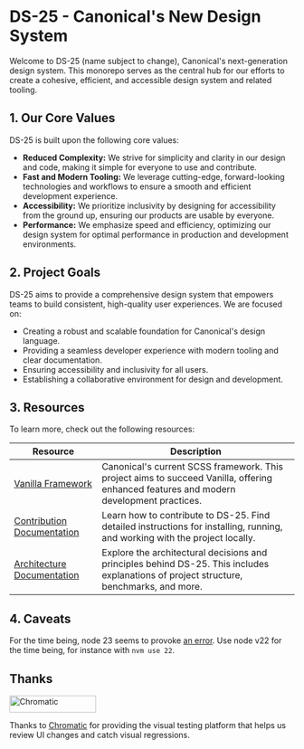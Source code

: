 # DS-25 - Canonical's New Design System

Welcome to DS-25 (name subject to change), Canonical's next-generation design system. 
This monorepo serves as the central hub for our efforts to
create a cohesive, efficient, and accessible design system and related tooling.

## 1. Our Core Values

DS-25 is built upon the following core values:

* **Reduced Complexity:** We strive for simplicity and clarity in our design and code, making it simple for everyone to
  use and contribute.
* **Fast and Modern Tooling:** We leverage cutting-edge, forward-looking technologies and workflows to ensure a smooth
  and efficient development experience.
* **Accessibility:** We prioritize inclusivity by designing for accessibility from the ground up, ensuring our products
  are usable by everyone.
* **Performance:** We emphasize speed and efficiency, optimizing our design system for optimal performance in production
  and development environments.

## 2. Project Goals

DS-25 aims to provide a comprehensive design system that empowers teams to build consistent, high-quality user
experiences. We are focused on:

* Creating a robust and scalable foundation for Canonical's design language.
* Providing a seamless developer experience with modern tooling and clear documentation.
* Ensuring accessibility and inclusivity for all users.
* Establishing a collaborative environment for design and development.

## 3. Resources

To learn more, check out the following resources:

| Resource                                               | Description                                                                                                                             |
|--------------------------------------------------------|-----------------------------------------------------------------------------------------------------------------------------------------|
| [Vanilla Framework](https://vanillaframework.io)       | Canonical's current SCSS framework. This project aims to succeed Vanilla, offering enhanced features and modern development practices.  |
| [Contribution Documentation](./guides/CONTRIBUTING.md) | Learn how to contribute to DS-25. Find detailed instructions for installing, running, and working with the project locally.             |
| [Architecture Documentation](./guides/ARCHITECTURE.md) | Explore the architectural decisions and principles behind DS-25. This includes explanations of project structure, benchmarks, and more. |

## 4. Caveats
For the time being, node 23 seems to provoke [an error](./issues/226). Use node v22 for the time being, for instance with `nvm use 22`.

## Thanks

<a href="https://www.chromatic.com/"><img src="https://user-images.githubusercontent.com/321738/84662277-e3db4f80-af1b-11ea-88f5-91d67a5e59f6.png" width="153" height="30" alt="Chromatic" /></a>

Thanks to [Chromatic](https://www.chromatic.com/) for providing the visual testing platform that helps us review UI changes and catch visual regressions.
